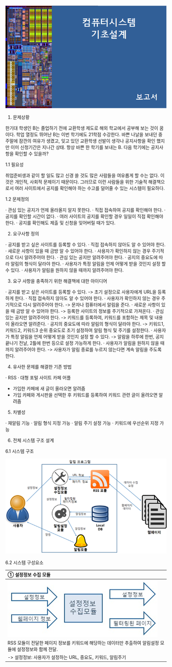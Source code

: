 ![](https://github.com/hswoo911/test/raw/master/cover.png)

1. 문제상황

한기대 학생인 B는 졸업하기 전에 교환학생 제도로 해외 학교에서 공부해 보는 것이 꿈이다.  학업 열정도 뛰어난 B는 이번 학기에도 21학점 수강한다. 바쁜 나날을 보내던 중 주말에 잠깐의 여유가 생겼고, 잊고 있던 교환학생 선발이 생각나 공지사항을 확인 했지만 이미 신청기간은 지나간 상태.  항상 바쁜 한 학기를 보내는 B. 다음 학기에는 공지사항을 확인할 수 있을까?

 1.1 필요성

취업준비생과 같이 할 일도 많고 신경 쓸 것도 많은 사람들을 여유롭게 할 수는 없다. 이것은 개인적, 사회적 문제이기 때문이다. 그러므로 이런 사람들을 위한 기술적 해결책으로서  여러 사이트에서 공지를 확인해야 하는 수고를 덜어줄 수 있는 시스템이 필요하다.

 1.2 문제정의

· 관심 있는 공지가 언제 올라올지 알지 못한다.
· 직접 접속하여 공지를 확인해야 한다.
· 공지를 확인할 시간이 없다.
· 여러 사이트의 공지를 확인할 경우 일일이 직접 확인해야한다.
· 공지를 확인해도 제출 및 신청을 잊어버릴 때가 있다.

2. 요구사항 정의

· 공지를 받고 싶은 사이트를 등록할 수 있다.
· 직접 접속하지 않아도 알 수 있어야 한다.
· 새로운 사항이 있을 때 금방 알 수 있어야 한다.
· 사용자가 확인하지 않는 경우 주기적으로 다시 알려주어야 한다.
· 관심 있는 공지만 알려주어야 한다.
· 공지의 중요도에 따라 알림의 형식이 달라야 한다.
· 사용자가 특정 알림을 언제 어떻게 받을 것인지 설정 할 수 있다.
· 사용자가 알림을 원하지 않을 때까지 알려주어야 한다.

3. 요구 사항을 충족하기 위한 해결책에 대한 아이디어

· 공지를 받고 싶은 사이트를 등록할 수 있다.
 -> 초기 설정으로 사용자에게 URL을 등록하게 한다.
· 직접 접속하지 않아도 알 수 있어야 한다. 
· 사용자가 확인하지 않는 경우 주기적으로 다시 알려주어야 한다.
 -> 문자나 컴퓨터에서 알림을 준다.
· 새로운 사항이 있을 때 금방 알 수 있어야 한다.
 -> 등록한 사이트의 정보를 주기적으로 가져온다.
· 관심 있는 공지만 알려주어야 한다.
 -> 키워드를 등록하여, 키워드를 포함하는 제목 및 내용이 올라오면 알려준다.
· 공지의 중요도에 따라 알림의 형식이 달라야 한다.
 -> 키워드1, 키워드2, 키워드3 순위 중요도로 초기 설정하여 알림 형식 및 주기를 설정한다.
· 사용자가 특정 알림을 언제 어떻게 받을 것인지 설정 할 수 있다.
 -> 알람을 하루에 한번, 공지 끝나기 전날, 2틀에 한번 등으로 설정 가능하게 한다.
· 사용자가 알림을 원하지 않을 때까지 알려주어야 한다.
  -> 사용자가 알림 종료를 누르지 않는다면 계속 알림을 주도록 한다.
  
4. 유사한 문제를 해결한 기존 방법

· RSS
· 대형 포털 사이트 카페 어플
 - 가입한 카페에 새 글이 올라오면 알려줌
 - 가입 카페와 게시판을 선택한 후 키워드를 등록하여 키워드 관련 글이 올려오면 알려줌

5. 차별성

· 재알림 기능
· 알림 형식 지정 가능
· 알림 주기 설정 가능
· 키워드에 우선순위 지정 가능

6. 전체 시스템 구조 설계


6.1 시스템 구조

![](https://github.com/hswoo911/test/raw/master/SystemDesign.png)

6.2 시스템 구성요소

① 설정정보 수집 모듈 |
:--- |
![](https://github.com/hswoo911/test/raw/master/configInfo_collector.png) |
RSS 모듈이 전달한 페이지 정보를 키워드에 해당하는 데이터만 추출하여 알림설정 모듈에 설정정보와 함께 전달.  |
-> 설정정보: 사용자가 설정하는 URL, 중요도, 키워드, 알림주기 |
